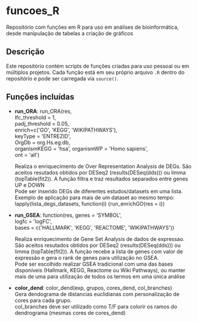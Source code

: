 
# funcoes_R

Repositório com funções em R para uso em análises de bioinformática, desde manipulação de tabelas a criação de gráficos

<!-- badges: start -->
## Descrição

Este repositório contém scripts de funções criadas para uso pessoal ou em múltiplos projetos. Cada função está em seu próprio arquivo `.R` dentro do repositório e pode ser carregada via `source()`.
<!-- badges: end -->


## Funções incluídas

- **run_ORA**: run_ORA(res,  
                       lfc_threshold = 1,  
                       padj_threshold = 0.05,  
                       enrich=c('GO', 'KEGG', 'WIKIPATHWAYS'),  
                       keyType = 'ENTREZID',  
                       OrgDb = org.Hs.eg.db,  
                       organismKEGG = 'hsa', organismWP = 'Homo sapiens',  
                       ont = 'all')    

  
  Realiza o enriquecimento de Over Representation Analysis de DEGs. São aceitos resutados obtidos por DESeq2 (results(DESeq(dds))) ou limma (topTable(fit2)).
  A função filtra e traz resultados separados entre genes UP e DOWN  
  Pode ser inserido DEGs de diferentes estudos/datasets em uma lista. 
  Exemplo de aplicação para mais de um dataset ao mesmo tempo:  
  lapply(lista_degs_datasets, function(i) {run_enrichGO(res = i})
  
  
- **run_GSEA**: function(res, 
                     genes = 'SYMBOL',  
                     logfc = 'logFC',   
                     bases = c('HALLMARK', 'KEGG', 'REACTOME', 'WIKIPATHWAYS'))  
    
  Realiza enriquecimento de Gene Set Analysis de dados de expressao. São aceitos resutados obtidos por DESeq2 (results(DESeq(dds))) ou limma (topTable(fit2)).
  A função recebe a lista de genes com valor de expressão e gera o rank de genes para utilização no GSEA.  
  Pode ser escolhido realizar GSEA tradicional com uma das bases disponíveis (Hallmark, KEGG, Reactome ou Wiki Pathways), ou manter mais de uma para utilização de todos os termos em uma única análise
    
     
- **color_dend**: color_dend(exp, grupos, cores_dend, col_branches)    
  Gera dendograma de distancias euclidianas com personalização de cores para cada grupo.  
  col_branches deve ser utilizado como T/F para colorir os ramos do dendrograma (mesmas cores de cores_dend)

